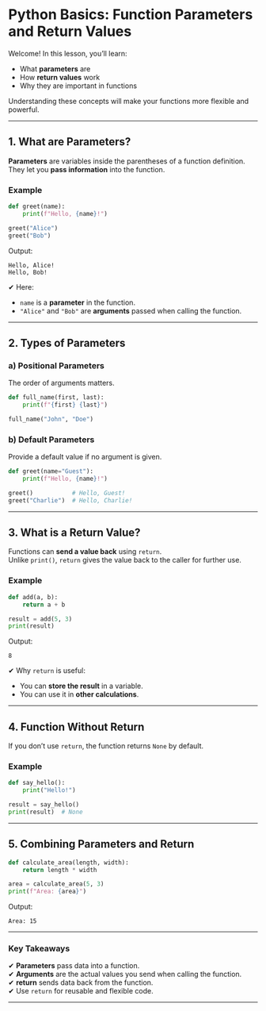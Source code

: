 # Python Basics: Function Parameters and Return Values

Welcome! In this lesson, you’ll learn:

- What **parameters** are
- How **return values** work
- Why they are important in functions

Understanding these concepts will make your functions more flexible and powerful.

---

## 1. What are Parameters?

**Parameters** are variables inside the parentheses of a function definition.  
They let you **pass information** into the function.

### **Example**

```python
def greet(name):
    print(f"Hello, {name}!")

greet("Alice")
greet("Bob")
```

Output:

```
Hello, Alice!
Hello, Bob!
```

✔ Here:

- `name` is a **parameter** in the function.
- `"Alice"` and `"Bob"` are **arguments** passed when calling the function.

---

## 2. Types of Parameters

### **a) Positional Parameters**

The order of arguments matters.

```python
def full_name(first, last):
    print(f"{first} {last}")

full_name("John", "Doe")
```

### **b) Default Parameters**

Provide a default value if no argument is given.

```python
def greet(name="Guest"):
    print(f"Hello, {name}!")

greet()           # Hello, Guest!
greet("Charlie")  # Hello, Charlie!
```

---

## 3. What is a Return Value?

Functions can **send a value back** using `return`.  
Unlike `print()`, `return` gives the value back to the caller for further use.

### **Example**

```python
def add(a, b):
    return a + b

result = add(5, 3)
print(result)
```

Output:

```
8
```

✔ Why `return` is useful:

- You can **store the result** in a variable.
- You can use it in **other calculations**.

---

## 4. Function Without Return

If you don’t use `return`, the function returns `None` by default.

### **Example**

```python
def say_hello():
    print("Hello!")

result = say_hello()
print(result)  # None
```

---

## 5. Combining Parameters and Return

```python
def calculate_area(length, width):
    return length * width

area = calculate_area(5, 3)
print(f"Area: {area}")
```

Output:

```
Area: 15
```

---

### Key Takeaways

✔ **Parameters** pass data into a function.  
✔ **Arguments** are the actual values you send when calling the function.  
✔ **return** sends data back from the function.  
✔ Use `return` for reusable and flexible code.

---
